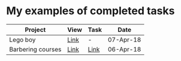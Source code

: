# My examples of completed tasks
Project                 | View  | Task | Date
------------------------|----------|-------|-------
Lego boy | [Link](https://mvngr.github.io/boy/) | - | 07-Apr-18
Barbering courses       |   [Link](https://mvngr.github.io/barbering_courses/)   | [Link](https://github.com/mvngr/mvngr.github.io/blob/master/barbering_courses/order_barbering_courses.png) | 06-Apr-18
